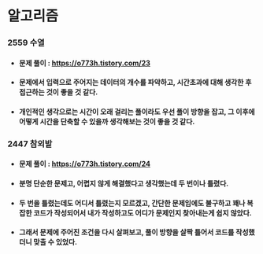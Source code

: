 # 알고리즘
### 2559 수열
* #### 문제 풀이 : https://o773h.tistory.com/23
* #### 문제에서 입력으로 주어지는 데이터의 개수를 파악하고, 시간초과에 대해 생각한 후 접근하는 것이 좋을 것 같다.
* #### 개인적인 생각으로는 시간이 오래 걸리는 풀이라도 우선 풀이 방향을 잡고, 그 이후에 어떻게 시간을 단축할 수 있을까 생각해보는 것이 좋을 것 같다.
### 2447 참외밭
* #### 문제 풀이 : https://o773h.tistory.com/24
* #### 분명 단순한 문제고, 어렵지 않게 해결했다고 생각했는데 두 번이나 틀렸다.
* #### 두 번을 틀렸는데도 어디서 틀렸는지 모르겠고, 간단한 문제임에도 불구하고 꽤나 복잡한 코드가 작성되어서 내가 작성하고도 어디가 문제인지 찾아내는게 쉽지 않았다.
* #### 그래서 문제에 주어진 조건을 다시 살펴보고, 풀이 방향을 살짝 틀어서 코드를 작성했더니 맞출 수 있었다.
